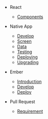 * React

  * [Components](react-components.md)

* Native App

  * [Develop](native-develop.md)
  * [Screen](native-screen.md)
  * [Data](native-data.md)
  * [Testing](testing.md)
  * [Deploying](native-deploy.md)
  * [Upgrading](native-upgrading.md)

* Ember
  * [Introduction](ember-intro.md)
  * [Develop](ember-develop.md)
  * [Deploy](ember-deploy.md)
* Pull Request
  * [Requirement](pull-request.md)
